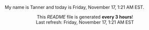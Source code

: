 My name is Tanner and today is Friday, November 17, 1:21 AM EST.

<p align="center">This <i>README</i> file is generated <b>every 3 hours</b>!</br>Last refresh: Friday, November 17, 1:21 AM EST<br /></p>
